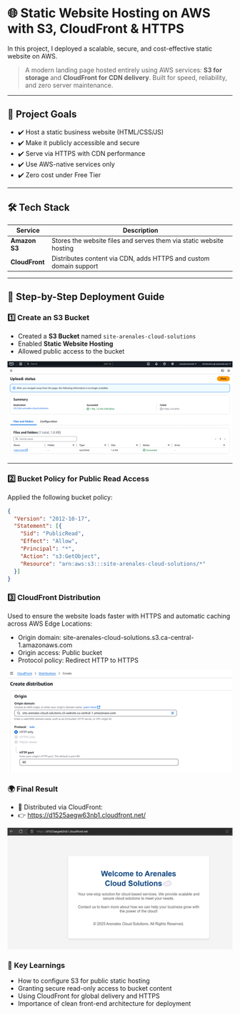 # 🌐 Static Website Hosting on AWS with S3, CloudFront & HTTPS

In this project, I deployed a scalable, secure, and cost-effective static website on AWS.

> A modern landing page hosted entirely using AWS services: **S3 for storage** and **CloudFront for CDN delivery**. Built for speed, reliability, and zero server maintenance.

---

## 🎯 Project Goals

- ✔️ Host a static business website (HTML/CSS/JS)
- ✔️ Make it publicly accessible and secure
- ✔️ Serve via HTTPS with CDN performance
- ✔️ Use AWS-native services only
- ✔️ Zero cost under Free Tier

---

## 🛠️ Tech Stack

| Service         | Description                                                                 |
|----------------|-----------------------------------------------------------------------------|
| **Amazon S3**   | Stores the website files and serves them via static website hosting        |
| **CloudFront**  | Distributes content via CDN, adds HTTPS and custom domain support          |

---

## 🚀 Step-by-Step Deployment Guide

### 1️⃣ Create an S3 Bucket

- Created a **S3 Bucket** named `site-arenales-cloud-solutions`
- Enabled **Static Website Hosting**
- Allowed public access to the bucket

![alt text](File_upload.png)

---

### 2️⃣ Bucket Policy for Public Read Access

Applied the following bucket policy:

```json
{
  "Version": "2012-10-17",
  "Statement": [{
    "Sid": "PublicRead",
    "Effect": "Allow",
    "Principal": "*",
    "Action": "s3:GetObject",
    "Resource": "arn:aws:s3:::site-arenales-cloud-solutions/*"
  }]
}
```

### 3️⃣ CloudFront Distribution
Used to ensure the website loads faster with HTTPS and automatic caching across AWS Edge Locations:

- Origin domain: site-arenales-cloud-solutions.s3.ca-central-1.amazonaws.com
- Origin access: Public bucket
- Protocol policy: Redirect HTTP to HTTPS

![alt text](CloudFront_distribution.png)

### 🌍 Final Result
- 📌 Distributed via CloudFront:
- 👉 https://d1525aegw63nb1.cloudfront.net/

![alt text](Website_https.png)

### 🧠 Key Learnings
- How to configure S3 for public static hosting
- Granting secure read-only access to bucket content
- Using CloudFront for global delivery and HTTPS
- Importance of clean front-end architecture for deployment
